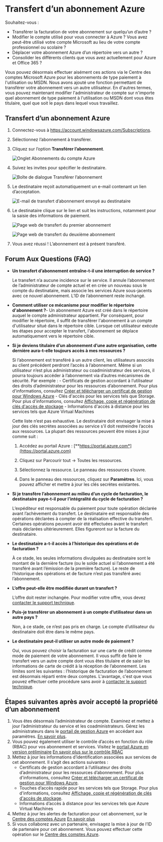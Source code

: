 <properties
   pageTitle="Transfert d’un abonnement Azure | Microsoft Azure"
   description="Transfert d’un abonnement Azure à un autre utilisateur et Forum Aux Questions (FAQ) concernant la procédure"
   services="billing"
   documentationCenter=""
   authors="curtand"
   manager="stevenpo"
   editor=""/>

<tags
   ms.service="billing"
   ms.devlang="na"
   ms.topic="article"
   ms.tgt_pltfrm="na"
   ms.workload="billing"
   ms.date="09/21/2015"
   ms.author="curtand;kareni;ruchic"/>

# Transfert d’un abonnement Azure

Souhaitez-vous :

- Transférer la facturation de votre abonnement sur quelqu’un d’autre ?
- Modifier le compte utilisé pour vous connecter à Azure ? Vous avez peut-être utilisé votre compte Microsoft au lieu de votre compte professionnel ou scolaire ?
- Déplacer votre abonnement Azure d’un répertoire vers un autre ?
- Consolider les différents clients que vous avez actuellement pour Azure et Office 365 ?

Vous pouvez désormais effectuer aisément ces actions via le Centre des comptes Microsoft Azure pour les abonnements de type paiement à l'utilisation ou MSDN. Nous avons ajouté une fonction permettant de transférer votre abonnement vers un autre utilisateur. En d'autres termes, vous pouvez maintenant modifier l'administrateur de compte sur n'importe quel abonnement de type paiement à l'utilisation ou MSDN dont vous êtes titulaire, quel que soit le pays dans lequel vous travaillez.

## Transfert d’un abonnement Azure

1.  Connectez-vous à <https://account.windowsazure.com/Subscriptions>.

2.  Sélectionnez l’abonnement à transférer.

3.  Cliquez sur l’option **Transférer l’abonnement**.

    ![Onglet Abonnements du compte Azure](./media/billing-subscription-transfer/image1.png)

4.  Suivez les invites pour spécifier le destinataire.

    ![Boîte de dialogue Transférer l’abonnement](./media/billing-subscription-transfer/image2.PNG)

5.  Le destinataire reçoit automatiquement un e-mail contenant un lien d’acceptation.

    ![E-mail de transfert d’abonnement envoyé au destinataire](./media/billing-subscription-transfer/image3.png)

6.  Le destinataire clique sur le lien et suit les instructions, notamment pour la saisie des informations de paiement.

    ![Page web de transfert du premier abonnement](./media/billing-subscription-transfer/image4.PNG)

    ![Page web de transfert du deuxième abonnement](./media/billing-subscription-transfer/image5.PNG)

7. Vous avez réussi ! L’abonnement est à présent transféré.

## Forum Aux Questions (FAQ)

-   **Un transfert d’abonnement entraîne-t-il une interruption de service ?**

    Le transfert n’a aucune incidence sur le service. Il annule l’abonnement de l’administrateur de compte actuel et en crée un nouveau sous le compte du destinataire, mais associe les services Azure sous-jacents avec ce nouvel abonnement. L’ID de l’abonnement reste inchangé.

-   **Comment utiliser ce mécanisme pour modifier le répertoire d'abonnement ?**- Un abonnement Azure est créé dans le répertoire auquel le compte administrateur appartient. Par conséquent, pour modifier le répertoire, il suffit de transférer l'abonnement à un compte d'utilisateur situé dans le répertoire cible. Lorsque cet utilisateur exécute les étapes pour accepter le transfert, l'abonnement se déplace automatiquement vers le répertoire cible.
   
-   **Si je deviens titulaire d’un abonnement d’une autre organisation, cette dernière aura-t-elle toujours accès à mes ressources ?**

    Si l’abonnement est transféré à un autre client, les utilisateurs associés au client précédent perdront l’accès à l’abonnement. Même si un utilisateur n’est plus administrateur ou coadministrateur des services, il pourra toujours accéder à l’abonnement via d’autres mécanismes de sécurité. Par exemple : - Certificats de gestion accordant à l’utilisateur des droits d’administrateur pour les ressources d’abonnement. Pour plus d'informations, consultez [Créer et télécharger un certificat de gestion pour Windows Azure](https://msdn.microsoft.com/library/azure/gg551722.aspx) - Clés d'accès pour les services tels que Storage. Pour plus d'informations, consultez [Affichage, copie et régénération de clés d'accès de stockage](storage-create-storage-account.md#view-copy-and-regenerate-storage-access-keys) - Informations d'accès à distance pour les services tels que Azure Virtual Machines

    Cette liste n’est pas exhaustive. Le destinataire doit envisager la mise à jour des clés secrètes associées au service s’il doit restreindre l’accès aux ressources. La plupart des ressources peuvent être mises à jour comme suit :

    1.   Accédez au portail Azure : [**https://portal.azure.com*](https://portal.azure.com)

    2.    Cliquez sur Parcourir tout -&gt; Toutes les ressources.

    3.    Sélectionnez la ressource. Le panneau des ressources s’ouvre.

    4.    Dans le panneau des ressources, cliquez sur **Paramètres**. Ici, vous pouvez afficher et mettre à jour les clés secrètes existantes.


-   **Si je transfère l’abonnement au milieu d’un cycle de facturation, le destinataire paye-t-il pour l’intégralité du cycle de facturation ?**

    L’expéditeur est responsable du paiement pour toute opération déclarée avant l’achèvement du transfert. Le destinataire est responsable des opérations déclarées à compter de la réalisation effective du transfert. Certaines opérations peuvent avoir été effectuées avant le transfert mais déclarées ultérieurement. Elles figureront sur la facture du destinataire.

-   **Le destinataire a-t-il accès à l’historique des opérations et de facturation ?**

    À ce stade, les seules informations divulguées au destinataire sont le montant de la dernière facture (ou le solde actuel si l’abonnement a été transféré avant l’émission de la première facture). Le reste de l’historique des opérations et de facture n’est pas transféré avec l’abonnement.

-   **L’offre peut-elle être modifiée durant un transfert ?**

    L’offre doit rester inchangée. Pour modifier votre offre, vous devez [contacter le support technique](http://go.microsoft.com/fwlink/?LinkID=619338).

-   **Puis-je transférer un abonnement à un compte d’utilisateur dans un autre pays ?**

    Non, à ce stade, ce n’est pas pris en charge. Le compte d’utilisateur du destinataire doit être dans le même pays.

-   **Le destinataire peut-il utiliser un autre mode de paiement ?**

    Oui, vous pouvez choisir la facturation sur une carte de crédit comme mode de paiement de votre abonnement. Il vous suffit de faire le transfert vers un autre compte dont vous êtes titulaire et de saisir les informations de carte de crédit à la réception de l’abonnement. Les limites sont les suivantes : l’historique de facturation de l’abonnement est désormais réparti entre deux comptes. L'avantage, c'est que vous pouvez effectuer cette procédure sans avoir à [contacter le support technique](http://go.microsoft.com/fwlink/?LinkID=619338).

## Étapes suivantes après avoir accepté la propriété d’un abonnement

1. Vous êtes désormais l’administrateur de compte. Examinez et mettez à jour l’administrateur du service et les coadministrateurs. Gérez les administrateurs dans le [portail de gestion Azure](https://manage.windowsazure.com) en accédant aux paramètres. [En savoir plus](http://go.microsoft.com/fwlink/?LinkID=533293).
2. Vous pouvez également utiliser le contrôle d’accès en fonction du rôle (RBAC) pour vos abonnement et services. Visitez le [portail Azure en version préliminaire](https://portal.azure.com) [En savoir plus sur le contrôle RBAC](http://go.microsoft.com/fwlink/?LinkID=544802)
3. Mettez à jour les informations d’identification associées aux services de cet abonnement. Il s’agit des actions suivantes :
    -   Certificats de gestion accordant à l’utilisateur des droits d’administrateur pour les ressources d’abonnement. Pour plus d'informations, consultez [Créer et télécharger un certificat de gestion pour Windows Azure](https://msdn.microsoft.com/library/azure/gg551722.aspx).
    -	Touches d’accès rapide pour les services tels que Storage. Pour plus d'informations, consultez [Affichage, copie et régénération de clés d'accès de stockage](storage-create-storage-account.md#view-copy-and-regenerate-storage-access-keys).
    -	Informations d’accès à distance pour les services tels que Azure Virtual Machines
4. Mettez à jour les alertes de facturation pour cet abonnement, sur le [Centre des comptes Azure](https://account.windowsazure.com/Subscriptions) [En savoir plus](http://go.microsoft.com/fwlink/?LinkID=533292)
5. 	Si vous collaborez avec un partenaire, envisagez la mise à jour de l’ID de partenaire pour cet abonnement. Vous pouvez effectuer cette opération sur le [Centre des comptes Azure](https://account.windowsazure.com/Subscriptions).

<!---HONumber=Nov15_HO2-->